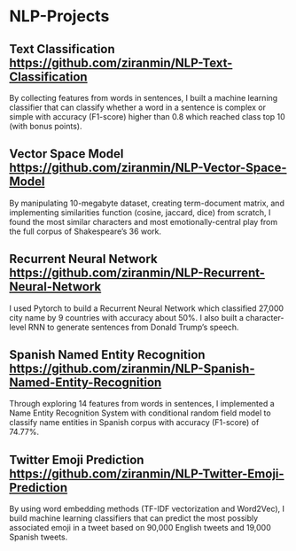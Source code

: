 # NLP-Projects

## Text Classification https://github.com/ziranmin/NLP-Text-Classification
By collecting features from words in sentences, I built a machine learning classifier that can classify whether a word in a sentence is complex or simple with accuracy (F1-score) higher than 0.8 which reached class top 10 (with bonus points). 

## Vector Space Model https://github.com/ziranmin/NLP-Vector-Space-Model
By manipulating 10-megabyte dataset, creating term-document matrix, and implementing similarities function (cosine, jaccard, dice) from scratch, I found the most similar characters and most emotionally-central play from the full corpus of Shakespeare’s 36 work.

## Recurrent Neural Network https://github.com/ziranmin/NLP-Recurrent-Neural-Network
I used Pytorch to build a Recurrent Neural Network which classified 27,000 city name by 9 countries with accuracy about 50%. I also built a character-level RNN to generate sentences from Donald Trump’s speech.

## Spanish Named Entity Recognition https://github.com/ziranmin/NLP-Spanish-Named-Entity-Recognition
Through exploring 14 features from words in sentences, I implemented a Name Entity Recognition System with conditional random field model to classify name entities in Spanish corpus with accuracy (F1-score) of 74.77%.

## Twitter Emoji Prediction https://github.com/ziranmin/NLP-Twitter-Emoji-Prediction
By using word embedding methods (TF-IDF vectorization and Word2Vec), I build machine learning classifiers that can predict the most possibly associated emoji in a tweet based on 90,000 English tweets and 19,000 Spanish tweets. 
